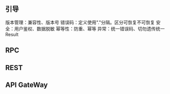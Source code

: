 
## 引导
版本管理：兼容性、版本号
错误码：定义使用"."分隔。区分可恢复不可恢复
安全：用户鉴权、数据脱敏
幂等性：防重、幂等
异常：统一错误码、切勿遗传统一Result

## RPC

## REST

## API GateWay
